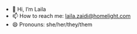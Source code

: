 - 👋 Hi, I’m Laila
- 📫 How to reach me: laila.zaidi@homelight.com
- 😄 Pronouns: she/her/they/them


<!---
lzaidi-homelight/lzaidi-homelight is a ✨ special ✨ repository because its `README.md` (this file) appears on your GitHub profile.
You can click the Preview link to take a look at your changes.
--->
